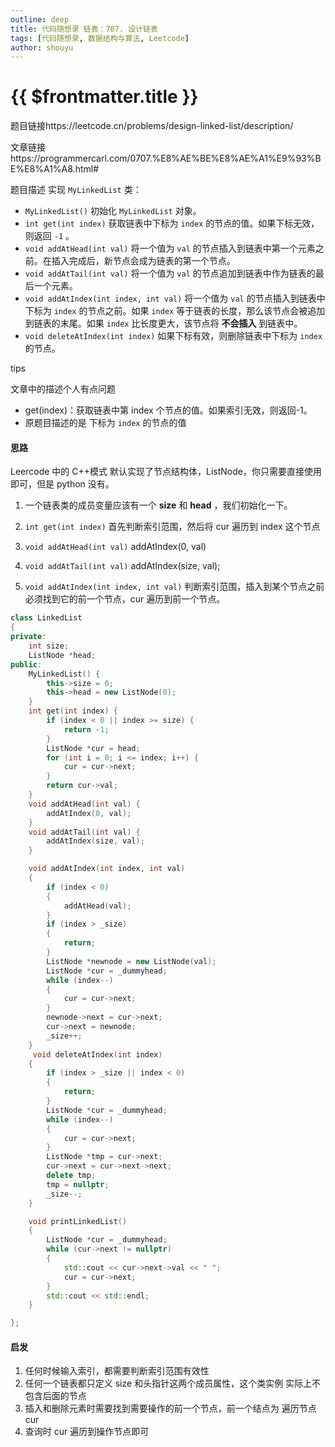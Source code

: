 ```yaml
---
outline: deep
title: 代码随想录 链表：707. 设计链表
tags: [代码随想录, 数据结构与算法, Leetcode]
author: shouyu
---
```


# {{ $frontmatter.title }}

题目链接https://leetcode.cn/problems/design-linked-list/description/

文章链接https://programmercarl.com/0707.%E8%AE%BE%E8%AE%A1%E9%93%BE%E8%A1%A8.html#

题目描述 实现 `MyLinkedList` 类：

- `MyLinkedList()` 初始化 `MyLinkedList` 对象。
- `int get(int index)` 获取链表中下标为 `index` 的节点的值。如果下标无效，则返回 `-1` 。
- `void addAtHead(int val)` 将一个值为 `val` 的节点插入到链表中第一个元素之前。在插入完成后，新节点会成为链表的第一个节点。
- `void addAtTail(int val)` 将一个值为 `val` 的节点追加到链表中作为链表的最后一个元素。
- `void addAtIndex(int index, int val)` 将一个值为 `val` 的节点插入到链表中下标为 `index` 的节点之前。如果 `index` 等于链表的长度，那么该节点会被追加到链表的末尾。如果 `index` 比长度更大，该节点将 **不会插入** 到链表中。
- `void deleteAtIndex(int index)` 如果下标有效，则删除链表中下标为 `index` 的节点。

tips

文章中的描述个人有点问题

- get(index)：获取链表中第 index 个节点的值。如果索引无效，则返回-1。
- 原题目描述的是 下标为 `index` 的节点的值

#### 思路

Leercode 中的 C++模式 默认实现了节点结构体，ListNode，你只需要直接使用即可，但是 python 没有。

1. 一个链表类的成员变量应该有一个 **size** 和 **head** ，我们初始化一下。

2. `int get(int index)` 首先判断索引范围，然后将 cur 遍历到 index 这个节点
3. `void addAtHead(int val)` addAtIndex(0, val)
4. `void addAtTail(int val)` addAtIndex(size, val);
5. `void addAtIndex(int index, int val)` 判断索引范围，插入到某个节点之前必须找到它的前一个节点，cur 遍历到前一个节点。

```cpp
class LinkedList
{
private:
    int size;
    ListNode *head;
public:
    MyLinkedList() {
        this->size = 0;
        this->head = new ListNode(0);
    }
    int get(int index) {
        if (index < 0 || index >= size) {
            return -1;
        }
        ListNode *cur = head;
        for (int i = 0; i <= index; i++) {
            cur = cur->next;
        }
        return cur->val;
    }
    void addAtHead(int val) {
        addAtIndex(0, val);
    }
    void addAtTail(int val) {
        addAtIndex(size, val);
    }

    void addAtIndex(int index, int val)
    {
        if (index < 0)
        {
            addAtHead(val);
        }
        if (index > _size)
        {
            return;
        }
        ListNode *newnode = new ListNode(val);
        ListNode *cur = _dummyhead;
        while (index--)
        {
            cur = cur->next;
        }
        newnode->next = cur->next;
        cur->next = newnode;
        _size++;
    }
     void deleteAtIndex(int index)
    {
        if (index > _size || index < 0)
        {
            return;
        }
        ListNode *cur = _dummyhead;
        while (index--)
        {
            cur = cur->next;
        }
        ListNode *tmp = cur->next;
        cur->next = cur->next->next;
        delete tmp;
        tmp = nullptr;
        _size--;
    }

    void printLinkedList()
    {
        ListNode *cur = _dummyhead;
        while (cur->next != nullptr)
        {
            std::cout << cur->next->val << " ";
            cur = cur->next;
        }
        std::cout << std::endl;
    }

};
```

#### 启发

1. 任何时候输入索引，都需要判断索引范围有效性
2. 任何一个链表都只定义 size 和头指针这两个成员属性，这个类实例 实际上不包含后面的节点
3. 插入和删除元素时需要找到需要操作的前一个节点，前一个结点为 遍历节点 cur
4. 查询时 cur 遍历到操作节点即可
